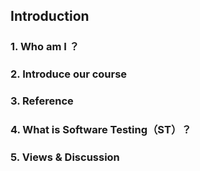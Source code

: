 ## Introduction

### 1. Who am I ？

### 2. Introduce our course

### 3. Reference

### 4. What is Software Testing（ST）？

### 5. Views & Discussion



